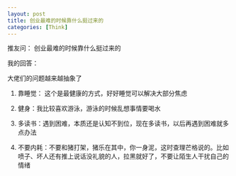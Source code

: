 ```yaml
---
layout: post
title: 创业最难的时候靠什么挺过来的
categories: [Think]
---
```


推友问： 创业最难的时候靠什么挺过来的

我的回答：

大佬们的问题越来越抽象了

1. 靠睡觉： 这个是最健康的方式，好好睡觉可以解决大部分焦虑

2. 健身：我比较喜欢游泳，游泳的时候乱想事情要喝水

3. 多读书：遇到困难，本质还是认知不到位，现在多读书，以后再遇到困难就多点办法

4. 不要内耗：不要和猪打架，猪乐在其中，你一身泥，这时查理芒格说的。比如喷子、坏人还有推上说话没礼貌的人，拉黑就好了，不要让陌生人干扰自己的情绪
